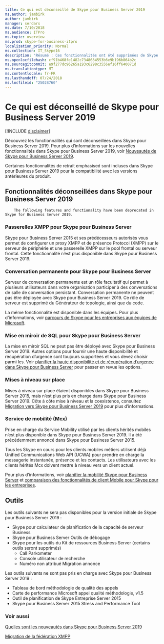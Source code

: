 ```yaml
---
title: Ce qui est déconseillé de Skype pour Business Server 2019
ms.author: jambirk
author: jambirk
manager: serdars
ms.date: 7/10/2018
ms.audience: ITPro
ms.topic: overview
ms.prod: skype-for-business-itpro
localization_priority: Normal
ms.collection: IT_Skype16
description: 'Résumé : Ces fonctionnalités ont été supprimées de Skype pour Business Server 2019.'
ms.openlocfilehash: cf91b468fe1482c7348634553b6e9b196b864b2c
ms.sourcegitcommit: e9f277dc96265a193c6298c3556ef16ff640071d
ms.translationtype: MT
ms.contentlocale: fr-FR
ms.lasthandoff: 07/24/2018
ms.locfileid: "25028760"
---
```

# <a name="whats-deprecated-from-skype-for-business-server-2019"></a>Ce qui est déconseillé de Skype pour Business Server 2019 

[!INCLUDE [disclaimer](disclaimer.md)]

Découvrez les fonctionnalités qui sont déconseillées dans Skype pour Business Server 2019. Pour plus d’informations sur les nouvelles fonctionnalités dans Skype pour Business Server 2019, voir [Nouveautés de Skype pour Business Server 2019](whats-new.md).

Certaines fonctionnalités de retrait emphasised sont incluses dans Skype pour Business Server 2019 pour la compatibilité avec les versions antérieures du produit. 

## <a name="features-deprecated-in-skype-for-business-server-2019"></a>Fonctionnalités déconseillées dans Skype pour Business Server 2019 

        The following features and functionality have been deprecated in Skype for Business Server 2019.

### <a name="xmpp-gateways-for-skype-for-business-server"></a>Passerelles XMPP pour Skype pour Business Server

Skype pour Business Server 2015 et ses prédécesseurs autorisés vous permet de configurer un proxy XMPP et de présence Protocol (XMPP) sur le serveur de périphérie et une passerelle XMPP sur le pool frontal ou serveur frontal. Cette fonctionnalité n’est plus disponible dans Skype pour Business Server 2019.


### <a name="persistent-chat-for-skype-for-business-server"></a>Conversation permanente pour Skype pour Business Server

Serveur de conversation permanente est un rôle facultatif qui permet à plusieurs utilisateurs dans votre organisation participer à des conversations de salle de conversation persistant. Conversation permanente ne peuvent pas être déployée avec Skype pour Business Server 2019. Ce rôle de serveur est supprimé du Générateur de topologie, ainsi que du code. 

La même fonctionnalité est disponible dans les équipes. Pour plus d’informations, voir [parcours de Skype pour les entreprises aux équipes de Microsoft](/microsoftteams/journey-skypeforbusiness-teams).   

### <a name="sql-mirroring-for-skype-for-business-server"></a>Mise en miroir de SQL pour Skype pour Business Server

La mise en miroir SQL ne peut pas être déployé avec Skype pour Business Server 2019. Autres options pour fournir une haute disponibilité et récupération d’urgence sont toujours supportées et vous devez choisir parmi les. Voir [planifier la haute disponibilité et de récupération d’urgence dans Skype pour Business Server](../SfbServer/plan-your-deployment/high-availability-and-disaster-recovery/high-availability-and-disaster-recovery.md) pour passer en revue les options.

### <a name="in-place-upgrades"></a>Mises à niveau sur place 

Mises à niveau sur place étaient disponibles dans Skype pour Business Server 2015, mais n’est plus pris en charge dans Skype pour Business Server 2019. Côte à côte mise à niveau et la coexistence, consultez [Migration vers Skype pour Business Server 2019](migration/migration-to-skype-for-business-server-2019.md) pour plus d’informations.

###  <a name="mobility-service-mcx"></a>Service de mobilité (Mcx)

Prise en charge du Service Mobility utilisé par les clients hérités mobiles n’est plus disponible dans Skype pour Business Server 2019. Il a été précédemment annoncé dans Skype pour Business Server 2015.

Tous les Skype en cours pour les clients mobiles métiers utilisent déjà Unified Communications Web API (UCWA) pour prendre en charge la messagerie instantanée, présence et les contacts. Les utilisateurs avec les clients hérités Mcx doivent mettre à niveau vers un client actuel.

Pour plus d’informations, voir [planifier la mobilité Skype pour Business Server](../SfbServer/plan-your-deployment/mobility.md) et [comparaison des fonctionnalités de client Mobile pour Skype pour les entreprises](../SfbServer/plan-your-deployment/clients-and-devices/mobile-feature-comparison.md).

## <a name="tools"></a>Outils

Les outils suivants ne sera pas disponibles pour la version initiale de Skype pour Business Server 2019 :

- Skype pour calculateur de planification de la capacité de serveur Business
- Skype pour Business Server Outils de débogage
- Skype pour les outils du Kit de ressources Business Server (certains outils seront supprimés)
    - Call Parkometer
    - Console utilisateur de recherche
    - Numéro non attribué Migration annonce

Les outils suivants ne sont pas pris en charge avec Skype pour Business Server 2019 :

- Tableau de bord méthodologie de qualité des appels
- Carte de performance Microsoft appel qualité méthodologie, v1.5
- Outil de planification de Skype Entreprise Server 2015
- Skype pour Business Server 2015 Stress and Performance Tool

### <a name="see-also"></a>Voir aussi

[Quelles sont les nouveautés dans Skype pour Business Server 2019](whats-new.md)

[Migration de la fédération XMPP](migration/migrating-xmpp-federation.md)